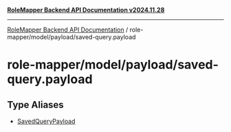 [**RoleMapper Backend API Documentation v2024.11.28**](../../../../README.md)

***

[RoleMapper Backend API Documentation](../../../../modules.md) / role-mapper/model/payload/saved-query.payload

# role-mapper/model/payload/saved-query.payload

## Type Aliases

- [SavedQueryPayload](type-aliases/SavedQueryPayload.md)
